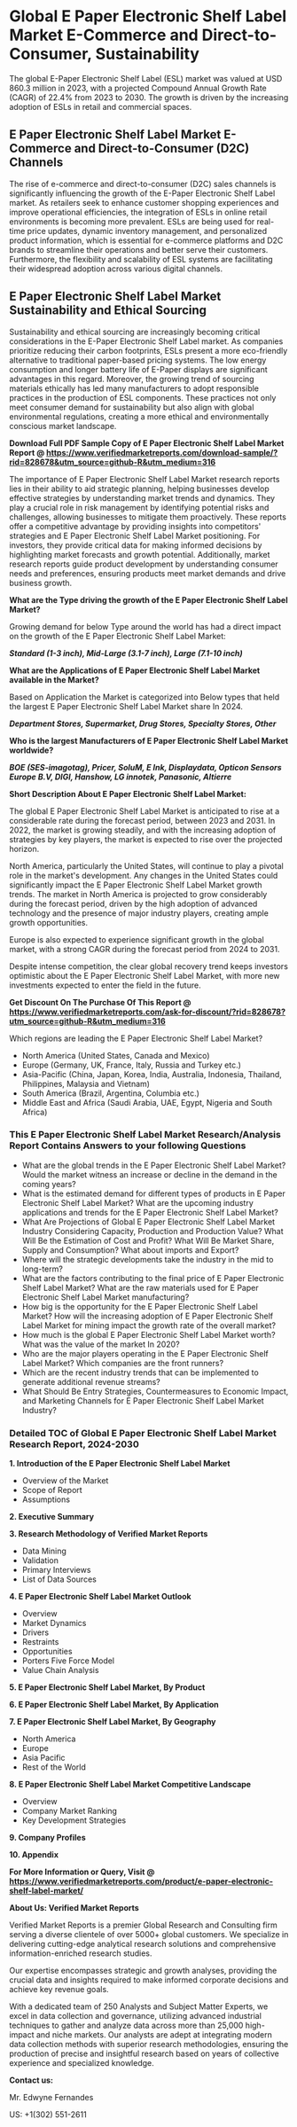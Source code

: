 <h1>Global E Paper Electronic Shelf Label Market E-Commerce and Direct-to-Consumer, Sustainability</h1><p class=""><p>The global E-Paper Electronic Shelf Label (ESL) market was valued at USD 860.3 million in 2023, with a projected Compound Annual Growth Rate (CAGR) of 22.4% from 2023 to 2030. The growth is driven by the increasing adoption of ESLs in retail and commercial spaces.</p><h2>E Paper Electronic Shelf Label Market E-Commerce and Direct-to-Consumer (D2C) Channels</h2><p>The rise of e-commerce and direct-to-consumer (D2C) sales channels is significantly influencing the growth of the E-Paper Electronic Shelf Label market. As retailers seek to enhance customer shopping experiences and improve operational efficiencies, the integration of ESLs in online retail environments is becoming more prevalent. ESLs are being used for real-time price updates, dynamic inventory management, and personalized product information, which is essential for e-commerce platforms and D2C brands to streamline their operations and better serve their customers. Furthermore, the flexibility and scalability of ESL systems are facilitating their widespread adoption across various digital channels.</p><h2>E Paper Electronic Shelf Label Market Sustainability and Ethical Sourcing</h2><p>Sustainability and ethical sourcing are increasingly becoming critical considerations in the E-Paper Electronic Shelf Label market. As companies prioritize reducing their carbon footprints, ESLs present a more eco-friendly alternative to traditional paper-based pricing systems. The low energy consumption and longer battery life of E-Paper displays are significant advantages in this regard. Moreover, the growing trend of sourcing materials ethically has led many manufacturers to adopt responsible practices in the production of ESL components. These practices not only meet consumer demand for sustainability but also align with global environmental regulations, creating a more ethical and environmentally conscious market landscape.</p></p><p class=""><strong>Download Full PDF Sample Copy of E Paper Electronic Shelf Label Market Report @ <a href="https://www.verifiedmarketreports.com/download-sample/?rid=828678&utm_source=github-R&utm_medium=316" target="_blank">https://www.verifiedmarketreports.com/download-sample/?rid=828678&utm_source=github-R&utm_medium=316</a></strong></p><p>The importance of&nbsp;E Paper Electronic Shelf Label Market research reports lies in their ability to aid strategic planning, helping businesses develop effective strategies by understanding market trends and dynamics. They play a crucial role in risk management by identifying potential risks and challenges, allowing businesses to mitigate them proactively. These reports offer a competitive advantage by providing insights into competitors' strategies and E Paper Electronic Shelf Label Market positioning. For investors, they provide critical data for making informed decisions by highlighting market forecasts and growth potential. Additionally, market research reports guide product development by understanding consumer needs and preferences, ensuring products meet market demands and drive business growth.</p><p><strong>What are the&nbsp;Type driving the growth of the E Paper Electronic Shelf Label Market?</strong></p><p id="" class="">Growing demand for below Type around the world has had a direct impact on the growth of the E Paper Electronic Shelf Label Market:</p><p class=""><em><strong>Standard (1-3 inch), Mid-Large (3.1-7 inch), Large (7.1-10 inch)</strong></em></p><p class=""><strong>What are the&nbsp;Applications&nbsp;of E Paper Electronic Shelf Label Market available in the Market?</strong></p><p id="" class="">Based on Application the Market is categorized into Below types that held the largest E Paper Electronic Shelf Label Market share In 2024.</p><p class=""><em><strong>Department Stores, Supermarket, Drug Stores, Specialty Stores, Other</strong></em></p><p class=""><strong>Who is the largest Manufacturers of E Paper Electronic Shelf Label Market worldwide?</strong></p><p><em><strong>BOE (SES-imagotag), Pricer, SoluM, E Ink, Displaydata, Opticon Sensors Europe B.V, DIGI, Hanshow, LG innotek, Panasonic, Altierre</strong></em></p><p id="" class=""><strong>Short Description About E Paper Electronic Shelf Label Market:</strong></p><p>The global E Paper Electronic Shelf Label Market is anticipated to rise at a considerable rate during the forecast period, between 2023 and 2031. In 2022, the market is growing steadily, and with the increasing adoption of strategies by key players, the market is expected to rise over the projected horizon.</p><p>North America, particularly the United States, will continue to play a pivotal role in the market's development. Any changes in the United States could significantly impact the E Paper Electronic Shelf Label Market growth trends. The market in North America is projected to grow considerably during the forecast period, driven by the high adoption of advanced technology and the presence of major industry players, creating ample growth opportunities.</p><p>Europe is also expected to experience significant growth in the global market, with a strong CAGR during the forecast period from 2024 to 2031.</p><p>Despite intense competition, the clear global recovery trend keeps investors optimistic about the E Paper Electronic Shelf Label Market, with more new investments expected to enter the field in the future.</p><p id="" class=""><strong>Get Discount On The Purchase Of This Report @ <a href="https://www.verifiedmarketreports.com/ask-for-discount/?rid=828678?utm_source=github-R&utm_medium=316" target="_blank">https://www.verifiedmarketreports.com/ask-for-discount/?rid=828678?utm_source=github-R&utm_medium=316</a></strong></p><p class="">Which regions are leading the E Paper Electronic Shelf Label Market?</p><ul><li>North America (United States, Canada and Mexico)</li><li>Europe (Germany, UK, France, Italy, Russia and Turkey etc.)</li><li>Asia-Pacific (China, Japan, Korea, India, Australia, Indonesia, Thailand, Philippines, Malaysia and Vietnam)</li><li>South America (Brazil, Argentina, Columbia etc.)</li><li>Middle East and Africa (Saudi Arabia, UAE, Egypt, Nigeria and South Africa)</li></ul><h3 id="" class="">This E Paper Electronic Shelf Label Market Research/Analysis Report Contains Answers to your following Questions</h3><ul><li>What are the global trends in the E Paper Electronic Shelf Label Market? Would the market witness an increase or decline in the demand in the coming years?</li><li>What is the estimated demand for different types of products in E Paper Electronic Shelf Label Market? What are the upcoming industry applications and trends for the E Paper Electronic Shelf Label Market?</li><li>What Are Projections of Global E Paper Electronic Shelf Label Market Industry Considering Capacity, Production and Production Value? What Will Be the Estimation of Cost and Profit? What Will Be Market Share, Supply and Consumption? What about imports and Export?</li><li>Where will the strategic developments take the industry in the mid to long-term?</li><li>What are the factors contributing to the final price of E Paper Electronic Shelf Label Market? What are the raw materials used for E Paper Electronic Shelf Label Market manufacturing?</li><li>How big is the opportunity for the E Paper Electronic Shelf Label Market? How will the increasing adoption of E Paper Electronic Shelf Label Market for mining impact the growth rate of the overall market?</li><li>How much is the global E Paper Electronic Shelf Label Market worth? What was the value of the market In 2020?</li><li>Who are the major players operating in the E Paper Electronic Shelf Label Market? Which companies are the front runners?</li><li>Which are the recent industry trends that can be implemented to generate additional revenue streams?</li><li>What Should Be Entry Strategies, Countermeasures to Economic Impact, and Marketing Channels for E Paper Electronic Shelf Label Market Industry?</li></ul><h3 id="" class="">Detailed TOC of Global E Paper Electronic Shelf Label Market Research Report, 2024-2030</h3><p id="" class=""><strong>1. Introduction of the E Paper Electronic Shelf Label Market</strong></p><ul><li>Overview of the Market</li><li>Scope of Report</li><li>Assumptions</li></ul><p id="" class=""><strong>2. Executive Summary</strong></p><p id="" class=""><strong>3. Research Methodology of Verified Market Reports</strong></p><ul><li>Data Mining</li><li>Validation</li><li>Primary Interviews</li><li>List of Data Sources</li></ul><p id="" class=""><strong>4. E Paper Electronic Shelf Label Market Outlook</strong></p><ul><li>Overview</li><li>Market Dynamics</li><li>Drivers</li><li>Restraints</li><li>Opportunities</li><li>Porters Five Force Model</li><li>Value Chain Analysis</li></ul><p id="" class=""><strong>5. E Paper Electronic Shelf Label Market, By Product</strong></p><p id="" class=""><strong>6. E Paper Electronic Shelf Label Market, By Application</strong></p><p id="" class=""><strong>7. E Paper Electronic Shelf Label Market, By Geography</strong></p><ul><li>North America</li><li>Europe</li><li>Asia Pacific</li><li>Rest of the World</li></ul><p id="" class=""><strong>8. E Paper Electronic Shelf Label Market Competitive Landscape</strong></p><ul><li>Overview</li><li>Company Market Ranking</li><li>Key Development Strategies</li></ul><p id="" class=""><strong>9. Company Profiles</strong></p><p id="" class=""><strong>10. Appendix</strong></p><p id="" class=""><strong>For More Information or Query, Visit @ <a href="https://www.verifiedmarketreports.com/product/e-paper-electronic-shelf-label-market/" target="_blank">https://www.verifiedmarketreports.com/product/e-paper-electronic-shelf-label-market/</a></strong></p><p id="" class=""><strong>About Us: Verified Market Reports</strong></p><p id="" class="">Verified Market Reports is a premier Global Research and Consulting firm serving a diverse clientele of over 5000+ global customers. We specialize in delivering cutting-edge analytical research solutions and comprehensive information-enriched research studies.</p><p id="" class="">Our expertise encompasses strategic and growth analyses, providing the crucial data and insights required to make informed corporate decisions and achieve key revenue goals.</p><p id="" class="">With a dedicated team of 250 Analysts and Subject Matter Experts, we excel in data collection and governance, utilizing advanced industrial techniques to gather and analyze data across more than 25,000 high-impact and niche markets. Our analysts are adept at integrating modern data collection methods with superior research methodologies, ensuring the production of precise and insightful research based on years of collective experience and specialized knowledge.</p><p id="" class=""><strong>Contact us:</strong></p><p id="" class="">Mr. Edwyne Fernandes</p><p id="" class="">US: +1(302) 551-2611</p>